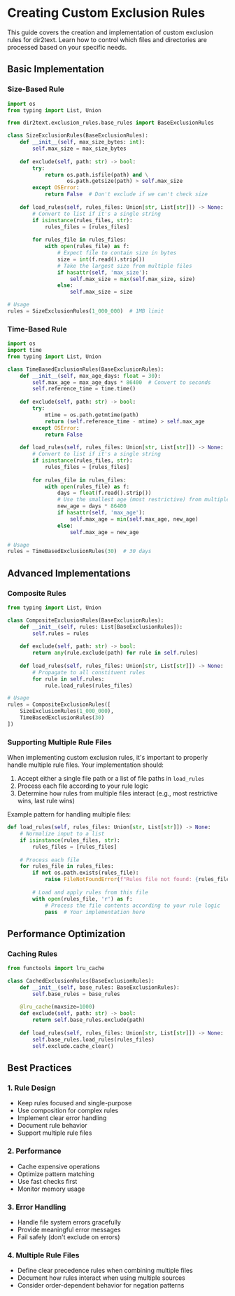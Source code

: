 # Creating Custom Exclusion Rules

This guide covers the creation and implementation of custom exclusion rules for dir2text. Learn how to control which files and directories are processed based on your specific needs.

## Basic Implementation

### Size-Based Rule

```python
import os
from typing import List, Union

from dir2text.exclusion_rules.base_rules import BaseExclusionRules

class SizeExclusionRules(BaseExclusionRules):
    def __init__(self, max_size_bytes: int):
        self.max_size = max_size_bytes
    
    def exclude(self, path: str) -> bool:
        try:
            return os.path.isfile(path) and \
                   os.path.getsize(path) > self.max_size
        except OSError:
            return False  # Don't exclude if we can't check size
    
    def load_rules(self, rules_files: Union[str, List[str]]) -> None:
        # Convert to list if it's a single string
        if isinstance(rules_files, str):
            rules_files = [rules_files]
            
        for rules_file in rules_files:
            with open(rules_file) as f:
                # Expect file to contain size in bytes
                size = int(f.read().strip())
                # Take the largest size from multiple files
                if hasattr(self, 'max_size'):
                    self.max_size = max(self.max_size, size)
                else:
                    self.max_size = size

# Usage
rules = SizeExclusionRules(1_000_000)  # 1MB limit
```

### Time-Based Rule

```python
import os
import time
from typing import List, Union

class TimeBasedExclusionRules(BaseExclusionRules):
    def __init__(self, max_age_days: float = 30):
        self.max_age = max_age_days * 86400  # Convert to seconds
        self.reference_time = time.time()
    
    def exclude(self, path: str) -> bool:
        try:
            mtime = os.path.getmtime(path)
            return (self.reference_time - mtime) > self.max_age
        except OSError:
            return False
    
    def load_rules(self, rules_files: Union[str, List[str]]) -> None:
        # Convert to list if it's a single string
        if isinstance(rules_files, str):
            rules_files = [rules_files]
            
        for rules_file in rules_files:
            with open(rules_file) as f:
                days = float(f.read().strip())
                # Use the smallest age (most restrictive) from multiple files
                new_age = days * 86400
                if hasattr(self, 'max_age'):
                    self.max_age = min(self.max_age, new_age)
                else:
                    self.max_age = new_age

# Usage
rules = TimeBasedExclusionRules(30)  # 30 days
```

## Advanced Implementations

### Composite Rules

```python
from typing import List, Union

class CompositeExclusionRules(BaseExclusionRules):
    def __init__(self, rules: List[BaseExclusionRules]):
        self.rules = rules
    
    def exclude(self, path: str) -> bool:
        return any(rule.exclude(path) for rule in self.rules)
    
    def load_rules(self, rules_files: Union[str, List[str]]) -> None:
        # Propagate to all constituent rules
        for rule in self.rules:
            rule.load_rules(rules_files)

# Usage
rules = CompositeExclusionRules([
    SizeExclusionRules(1_000_000),
    TimeBasedExclusionRules(30)
])
```

### Supporting Multiple Rule Files

When implementing custom exclusion rules, it's important to properly handle multiple rule files. Your implementation should:

1. Accept either a single file path or a list of file paths in `load_rules`
2. Process each file according to your rule logic
3. Determine how rules from multiple files interact (e.g., most restrictive wins, last rule wins)

Example pattern for handling multiple files:

```python
def load_rules(self, rules_files: Union[str, List[str]]) -> None:
    # Normalize input to a list
    if isinstance(rules_files, str):
        rules_files = [rules_files]
    
    # Process each file
    for rules_file in rules_files:
        if not os.path.exists(rules_file):
            raise FileNotFoundError(f"Rules file not found: {rules_file}")
        
        # Load and apply rules from this file
        with open(rules_file, 'r') as f:
            # Process the file contents according to your rule logic
            pass  # Your implementation here
```

## Performance Optimization

### Caching Rules

```python
from functools import lru_cache

class CachedExclusionRules(BaseExclusionRules):
    def __init__(self, base_rules: BaseExclusionRules):
        self.base_rules = base_rules
    
    @lru_cache(maxsize=1000)
    def exclude(self, path: str) -> bool:
        return self.base_rules.exclude(path)
    
    def load_rules(self, rules_files: Union[str, List[str]]) -> None:
        self.base_rules.load_rules(rules_files)
        self.exclude.cache_clear()
```

## Best Practices

### 1. Rule Design
- Keep rules focused and single-purpose
- Use composition for complex rules
- Implement clear error handling
- Document rule behavior
- Support multiple rule files

### 2. Performance
- Cache expensive operations
- Optimize pattern matching
- Use fast checks first
- Monitor memory usage

### 3. Error Handling
- Handle file system errors gracefully
- Provide meaningful error messages
- Fail safely (don't exclude on errors)

### 4. Multiple Rule Files
- Define clear precedence rules when combining multiple files
- Document how rules interact when using multiple sources
- Consider order-dependent behavior for negation patterns